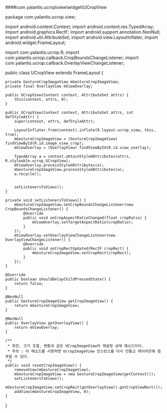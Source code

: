 ####com.yalantis.ucrop\view\widget\UCropView

package com.yalantis.ucrop.view;

import android.content.Context;
import android.content.res.TypedArray;
import android.graphics.RectF;
import android.support.annotation.NonNull;
import android.util.AttributeSet;
import android.view.LayoutInflater;
import android.widget.FrameLayout;

import com.yalantis.ucrop.R;
import com.yalantis.ucrop.callback.CropBoundsChangeListener;
import com.yalantis.ucrop.callback.OverlayViewChangeListener;

public class UCropView extends FrameLayout {

    private GestureCropImageView mGestureCropImageView;
    private final OverlayView mViewOverlay;

    public UCropView(Context context, AttributeSet attrs) {
        this(context, attrs, 0);
    }

    public UCropView(Context context, AttributeSet attrs, int defStyleAttr) {
        super(context, attrs, defStyleAttr);

        LayoutInflater.from(context).inflate(R.layout.ucrop_view, this, true);
        mGestureCropImageView = (GestureCropImageView) findViewById(R.id.image_view_crop);
        mViewOverlay = (OverlayView) findViewById(R.id.view_overlay);

        TypedArray a = context.obtainStyledAttributes(attrs, R.styleable.ucrop_UCropView);
        mViewOverlay.processStyledAttributes(a);
        mGestureCropImageView.processStyledAttributes(a);
        a.recycle();


        setListenersToViews();
    }

    private void setListenersToViews() {
        mGestureCropImageView.setCropBoundsChangeListener(new CropBoundsChangeListener() {
            @Override
            public void onCropAspectRatioChanged(float cropRatio) {
                mViewOverlay.setTargetAspectRatio(cropRatio);
            }
        });
        mViewOverlay.setOverlayViewChangeListener(new OverlayViewChangeListener() {
            @Override
            public void onCropRectUpdated(RectF cropRect) {
                mGestureCropImageView.setCropRect(cropRect);
            }
        });
    }

    @Override
    public boolean shouldDelayChildPressedState() {
        return false;
    }

    @NonNull
    public GestureCropImageView getCropImageView() {
        return mGestureCropImageView;
    }

    @NonNull
    public OverlayView getOverlayView() {
        return mViewOverlay;
    }

    /**
     * 회전, 크기 조절, 변환과 같은 UCropImageView의 재설정 상태 메소드이다.
     * 주의 : 이 메소드를 사용하면 UcropImageView 인스턴스를 다시 만들고 레이아웃에 첨부할 수 있다.
     */
    public void resetCropImageView() {
        removeView(mGestureCropImageView);
        mGestureCropImageView = new GestureCropImageView(getContext());
        setListenersToViews();
        mGestureCropImageView.setCropRect(getOverlayView().getCropViewRect());
        addView(mGestureCropImageView, 0);
    }
}